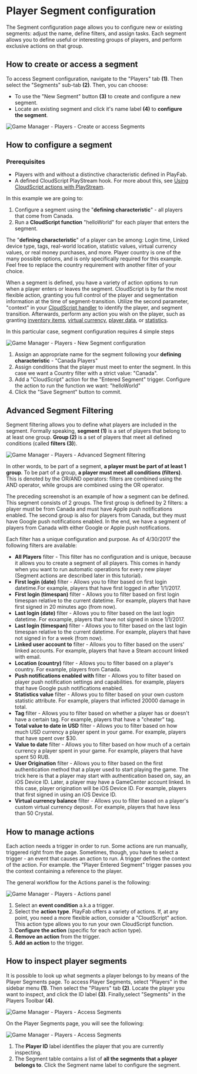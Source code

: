 # Player Segment configuration

The Segment configuration page allows you to configure new or existing segments: adjust the name, define filters, and assign tasks. Each segment allows you to define useful or interesting groups of players, and perform exclusive actions on that group.

## How to create or access a segment

To access Segment configuration, navigate to the "Players" tab **(1)**. Then select the "Segments" sub-tab **(2)**. Then, you can choose:

- To use the "New Segment" button **(3)** to create and configure a new segment.
- Locate an existing segment and click it's name label **(4)** to **configure the segment**.

![Game Manager - Players - Create or access Segments](media/tutorials/game-manager-create-or-access-player-segments.png)  

## How to configure a segment

### Prerequisites

- Players with and without a distinctive characteristic defined in PlayFab.
- A defined CloudScript PlayStream hook. For more about this, see [Using CloudScript actions with PlayStream](../../automation/actions-rules/using-cloudscript-actions-with-playstream.md).

In this example we are going to:

1. Configure a segment using the "**defining characteristic**" - all players that come from Canada.
2. Run a **CloudScript function** "helloWorld" for each player that enters the segment.

The "**defining characteristic**" of a player can be among: Login time, Linked device type, tags, real-world location, statistic values, virtual currency values, or real money purchases, and more. Player country is one of the many possible options, and is only specifically required for this example. Feel free to replace the country requirement with another filter of your choice.

When a segment is defined, you have a variety of action options to run when a player enters or leaves the segment. CloudScript is by far the most flexible action, granting you full control of the player and segmentation information at the time of segment-transition. Utilize the second parameter, "context" in your [CloudScript handler](../../automation/actions-rules/using-cloudscript-actions-with-playstream.md) to identify the player, and segment transition. Afterwards, perform any action you wish on the player, such as granting [inventory items](https://api.playfab.com/docs/tutorials/landing-players/inventory), [virtual currency](https://api.playfab.com/docs/tutorials/landing-commerce/currencies), [player data](https://api.playfab.com/docs/tutorials/landing-players/using-player-data), or [statistics](using-player-statistics.md).

In this particular case, segment configuration requires 4 simple steps

![Game Manager - Players - New Segment configuration](media/tutorials/game-manager-players-new-segment-configuration.png)  

1. Assign an appropriate name for the segment following your **defining characteristic** - "Canada Players"
2. Assign conditions that the player must meet to enter the segment. In this case we want a Country filter with a strict value: "Canada".
3. Add a "CloudScript" action for the "Entered Segment" trigger. Configure the action to run the function we want: "helloWorld"
4. Click the "Save Segment" button to commit.

## Advanced Segment Filtering

Segment filtering allows you to define what players are included in the segment. Formally speaking, **segment (1)** is a set of players that belong to at least one group. **Group (2)** is a set of players that meet all defined conditions (called **filters (3)**).

![Game Manager - Players - Advanced Segment filtering](media/tutorials/game-manager-players-advanced-segment-filtering.png)  

In other words, to be part of a segment, **a player must be part of at least 1 group**. To be part of a group, **a player must meet all conditions (filters)**. This is denoted by the OR/AND operators: filters are combined using the AND operator, while groups are combined using the OR operator.

The preceding screenshot is an example of how a segment can be defined. This segment consists of 2 groups. The first group is defined by 2 filters: a player must be from Canada and must have Apple push notifications enabled. The second group is also for players from Canada, but they must have Google push notifications enabled. In the end, we have a segment of players from Canada with either Google or Apple push notifications.

Each filter has a unique configuration and purpose. As of 4/30/2017 the following filters are available:

- **All Players** filter - This filter has no configuration and is unique, because it allows you to create a segment of all players. This comes in handy when you want to run automatic operations for every new player (Segment actions are described later in this tutorial).
- **First login (date)** filter - Allows you to filter based on first login datetime.For example, players that have first logged in after 1/1/2017.
- **First login (timespan)** filter - Allows you to filter based on first login timespan relative to the current datetime. For example, players that have first signed in 20 minutes ago (from now).
- **Last login (date)** filter - Allows you to filter based on the last login datetime. For exxample, players that have not signed in since 1/1/2017.
- **Last login (timespan)** filter - Allows you to filter based on the last login timespan relative to the current datetime. For example, players that have not signed in for a week (from now).
- **Linked user account to** filter  - Allows you to filter based on the users' linked accounts. For example, players that have a Steam account linked with email.
- **Location (country)** filter - Allows you to filter based on a player's country. For example, players from Canada.
- **Push notifications enabled with** filter - Allows you to filter based on player push notification settings and capabilities. for example, players that have Google push notifications enabled.
- **Statistics value** filter - Allows you to filter based on your own custom statistic attribute. For example, players that inflicted 20000 damage in total.
- **Tag** filter - Allows you to filter based on whether a player has or doesn't have a certain tag. For example, players that have a "cheater" tag.
- **Total value to date in USD** filter - Allows you to filter based on how much USD currency a player spent in your game. For example, players that have spent over $30.
- **Value to date** filter - Allows you to filter based on how much of a certain currency a player spent in your game. For example, players that have spent 50 RUB.
- **User Origination** filter - Allows you to filter based on the first authentication method that a player used to start playing the game. The trick here is that a player may start with authentication based on, say, an iOS Device ID. Later, a player may have a GameCenter account linked. In this case, player origination will be iOS Device ID. For example, players that first signed in using an iOS Device ID.
- **Virtual currency balance** filter - Allows you to filter based on a player's custom virtual currency deposit. For example, players that have less than 50 Crystal.

## How to manage actions

Each action needs a trigger in order to run. Some actions are run manually, triggered right from the page. Sometimes, though, you have to select a trigger - an event that causes an action to run. A trigger defines the context of the action. For example. the "Player Entered Segment" trigger passes you the context containing a reference to the player.

The general workflow for the Actions panel is the following:

![Game Manager - Players - Actions panel](media/tutorials/game-manager-players-actions-panel.png)  

1. Select an **event condition** a.k.a a trigger.
2. Select the **action type**. PlayFab offers a variety of actions. If, at any point, you need a more flexible action, consider a "CloudScript" action. This action type allows you to run your own CloudScript function.
3. **Configure the action** (specific for each action type).
4. **Remove an action** from the trigger.
5. **Add an action** to the trigger.

## How to inspect player segments

It is possible to look up what segments a player belongs to by means of the Player Segments page. To access Player Segments, select "Players" in the sidebar menu **(1)**. Then select the "Players" tab **(2)**. Locate the player you want to inspect, and click the ID label **(3)**. Finally,select "Segments" in the Players Toolbar **(4)**.

![Game Manager - Players - Access Segments](media/tutorials/game-manager-access-player-segments-2.png)  

On the Player Segments page, you will see the following:

![Game Manager - Players - Access Segments](media/tutorials/game-manager-player-segments-page.png)  

1. The **Player ID** label identifies the player that you are currently inspecting.
2. The Segment table contains a list of **all the segments that a player belongs to**. Click the Segment name label to configure the segment.